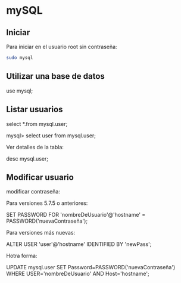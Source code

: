 # mySQL

## Iniciar

Para iniciar en el usuario root sin contraseña:

```sh
sudo mysql
```

## Utilizar una base de datos

use mysql;

## Listar usuarios

select *.from mysql.user;

mysql> select user from mysql.user;

Ver detalles de la tabla:

desc mysql.user;

## Modificar usuario

modificar contraseña:

Para versiones 5.7.5 o anteriores:

SET PASSWORD FOR 'nombreDeUsuario'@'hostname' = PASSWORD('nuevaContraseña');

Para versiones más nuevas:

ALTER USER 'user'@'hostname' IDENTIFIED BY 'newPass';

Hotra forma:

UPDATE mysql.user SET Password=PASSWORD('nuevaContraseña') WHERE USER='nombreDeUsuario' AND Host='hostname';